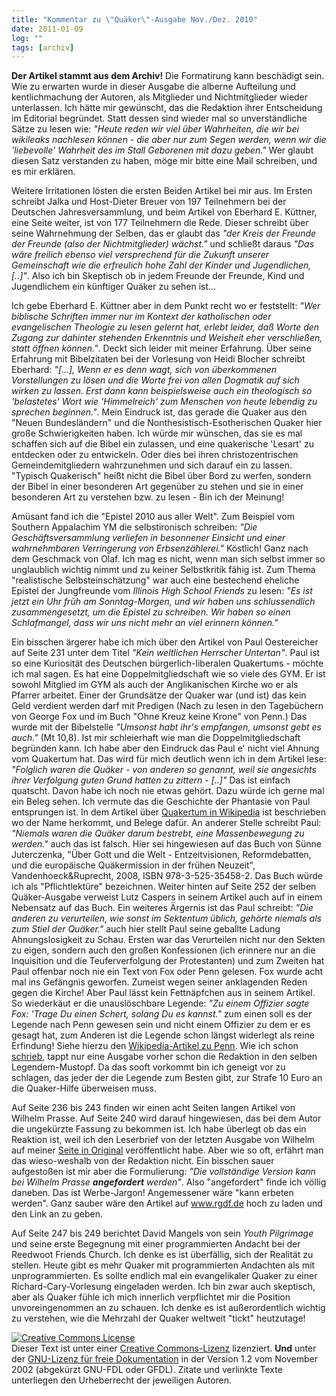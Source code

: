 ```yaml
---
title: "Kommentar zu \"Quäker\"-Ausgabe Nov./Dez. 2010"
date: 2011-01-09
log: ""
tags: [archiv]
---
```

**Der Artikel stammt aus dem Archiv!** Die Formatirung kann beschädigt sein.
Wie zu erwarten wurde in dieser Ausgabe die alberne Aufteilung und kentlichmachung der Autoren, als Mitglieder und Nichtmitglieder wieder unterlassen. Ich hätte mir gewünscht, das die Redaktion ihrer Entscheidung im Editorial begründet. Statt dessen sind wieder mal so unverständliche Sätze zu lesen wie: <i>"Heute reden wir viel über Wahrheiten, die wir bei wikileaks nachlesen können - die aber nur zum Segen werden, wenn wir die 'liebevolle' Wahrheit des im Stall Geborenen mit dazu geben."</i> Wer glaubt diesen Satz verstanden zu haben, möge mir bitte eine Mail schreiben, und es mir erklären.

Weitere Irritationen lösten die ersten Beiden Artikel bei mir aus. Im Ersten schreibt Jalka und Host-Dieter Breuer von 197 Teilnehmern bei der Deutschen Jahresversammlung, und beim Artikel von Eberhard E. Küttner, eine Seite weiter, ist von 177 Teilnehmern die Rede. Dieser schreibt über seine Wahrnehmung der Selben, das er glaubt das <i>"der Kreis der Freunde der Freunde (also der Nichtmitglieder) wächst."</i> und schließt daraus <i>"Das wäre freilich ebenso viel versprechend für die Zukunft unserer Gemeinschaft wie die erfreulich hohe Zahl der Kinder und Jugendlichen, [..]"</i>. Also ich bin Skeptisch ob in jedem Freunde der Freunde, Kind und Jugendlichem ein künftiger Quäker zu sehen ist...

Ich gebe Eberhard E. Küttner aber in dem Punkt recht wo er feststellt: <i>"Wer biblische Schriften immer nur im Kontext der katholischen oder evangelischen Theologie zu lesen gelernt hat, erlebt leider, daß Worte den Zugang zur dahinter stehenden Erkenntnis und Weisheit eher verschließen, statt öffnen können."</i>. Deckt sich leider mit meiner Erfahrung. Über seine Erfahrung mit Bibelzitaten bei der Vorlesung von Heidi Blocher schreibt Eberhard: <i>"[...], Wenn er es denn wagt, sich von überkommenen Vorstellungen zu lösen und die Worte frei von allen Dogmatik auf sich wirken zu lassen. Erst dann kann beispielsweise auch ein theologisch so 'belastetes' Wort wie 'Himmelreich' zum Menschen von heute lebendig zu sprechen beginnen."</i>. Mein Eindruck ist, das gerade die Quaker aus den "Neuen Bundesländern" und die Nonthesistisch-Esotherischen Quaker hier große Schwierigkeiten haben. Ich würde mir wünschen, das sie es mal schaffen sich auf die Bibel ein zulassen, und eine quakerische 'Lesart' zu entdecken oder zu entwickeln. Oder dies bei ihren christozentrischen Gemeindemitgliedern wahrzunehmen und sich darauf ein zu lassen. "Typisch Quakerisch" heißt nicht die Bibel über Bord zu werfen, sondern der Bibel in einer besonderen Art gegenüber zu stehen und sie in einer besonderen Art zu verstehen bzw. zu lesen - Bin ich der Meinung!

Amüsant fand ich die "Epistel 2010 aus aller Welt". Zum Beispiel vom Southern Appalachim YM die selbstironisch schreiben: <i>"Die Geschäftsversammlung verliefen in besonnener Einsicht und einer wahrnehmbaren Verringerung von Erbsenzählerei."</i> Köstlich! Ganz nach dem Geschmack von Olaf. Ich mag es nicht, wenn man sich selbst immer so unglaublich wichtig nimmt und zu keiner Selbstkritik fähig ist. Zum Thema "realistische Selbsteinschätzung" war auch eine bestechend eheliche Epistel der Jungfreunde vom <i>Illinois High School Friends</i> zu lesen: <i>"Es ist jetzt ein Uhr früh am Sonntag-Morgen, und wir haben uns schlussendlich zusammengesetzt, um die Epistel zu schreiben. Wir haben so einen Schlafmangel, dass wir uns nicht mehr an viel erinnern können."</i>

Ein bisschen ärgerer habe ich mich über den Artikel von Paul Oestereicher auf Seite 231 unter dem Titel <i>"Kein weltlichen Herrscher Untertan"</i>. Paul ist so eine Kuriosität des Deutschen bürgerlich-liberalen Quakertums - möchte ich mal sagen. Es hat eine Doppelmitgliedschaft wie so viele des GYM. Er ist sowohl Mitglied im GYM als auch der Anglikanischen Kirche wo er als Pfarrer arbeitet. Einer der Grundsätze der Quaker war (und ist) das kein Geld verdient werden darf mit Predigen (Nach zu lesen in den Tagebüchern von George Fox und im Buch "Ohne Kreuz keine Krone" von Penn.) Das wurde mit der Bibelstelle <i>"Umsonst habt ihr's empfangen, umsonst gebt es auch."</i> (Mt 10,8). Ist mir schleierhaft wie man die Doppelmitgliedschaft begründen kann. Ich habe aber den Eindruck das Paul e' nicht viel Ahnung vom Quakertum hat. Das wird für mich deutlich wenn ich in dem Artikel lese: <i>"Folglich waren die Quäker - von anderen so genannt, weil sie angesichts ihrer Verfolgung guten Grund hatten zu zittern - [..]"</i> Das ist einfach quatscht. Davon habe ich noch nie etwas gehört. Dazu würde ich gerne mal ein Beleg sehen. Ich vermute das die Geschichte der Phantasie von Paul entsprungen ist. In dem Artikel über <a href="http://de.wikipedia.org/wiki/Qu%C3%A4kertum#Namensgebung">Quakertum in Wikipedia</a> ist beschrieben wo der Name herkommt, und Belege dafür. An anderer Stelle schreibt Paul: <i>"Niemals waren die Quäker darum bestrebt, eine Massenbewegung zu werden."</i> auch das ist falsch. Hier sei hingewiesen auf das Buch von Sünne Juterczenka, "Über Gott und die Welt - Entzeitvisionen, Reformdebatten, und die europäische Quäkermission in der frühen Neuzeit", Vandenhoeck&Ruprecht, 2008, ISBN 978-3-525-35458-2. Das Buch würde ich als "Pflichtlektüre" bezeichnen. Weiter hinten auf Seite 252 der selben Quäker-Ausgabe verweist Lutz Caspers in seinem Artikel auch auf in einem Nebensatz auf das Buch. Ein weiteres Ärgernis ist das Paul schreibt: <i>"Die anderen zu verurteilen, wie sonst im Sektentum üblich, gehörte niemals als zum Stiel der Quäker."</i> auch hier stellt Paul seine geballte Ladung Ahnungslosigkeit zu Schau. Ersten war das Verurteilen nicht nur den Sekten zu eigen, sondern auch den großen Konfessionen (ich erinnere nur an die Inquisition und die Teuferverfolgung der Protestanten) und zum Zweiten hat Paul offenbar noch nie ein Text von Fox oder Penn gelesen. Fox wurde acht mal ins Gefängnis geworfen. Zumeist wegen seiner anklagenden Reden gegen die Kirche! Aber Paul lässt kein Fettnäpfchen aus in seinem Artikel. So wiederkäut er die unauslöschbare Legende: <i>"Zu einem Offizier sagte Fox: 'Trage Du einen Schert, solang Du es kannst."</i> zum einen soll es der Legende nach Penn gewesen sein und nicht einem Offizier zu dem er es gesagt hat, zum Anderen ist die Legende schon längst widerlegt als reine Erfindung! Siehe hierzu den <a href="http://de.wikipedia.org/wiki/William_Penn#Legenden">Wikipedia-Artikel zu Penn</a>. Wie ich schon <a href="http://www.the-independent-friend.de/?q=node/684">schrieb</a>, tappt nur eine Ausgabe vorher schon die Redaktion in den selben Legendem-Mustopf. Da das sooft vorkommt bin ich geneigt vor zu schlagen, das jeder der die Legende zum Besten gibt, zur Strafe 10 Euro an die Quaker-Hilfe überweisen muss.

Auf Seite 236 bis 243 finden wir einen acht Seiten langen Artikel von Wilhelm Prasse. Auf Seite 240 wird darauf hingewiesen, das bei dem Autor die ungekürzte Fassung zu bekommen ist. Ich habe überlegt ob das ein Reaktion ist, weil ich den Leserbrief von der letzten Ausgabe von Wilhelm auf meiner <a href="http://www.the-independent-friend.de/?q=node/683">Seite in Original</a> veröffentlicht habe. Aber wie so oft, erfährt man das wieso-weshalb von der Redaktion nicht. Ein bisschen sauer aufgestoßen ist mir aber die Formulierung: <i>"Die vollständige Version kann bei Wilhelm Prasse **angefordert** werden"</i>. Also "angefordert" finde ich völlig daneben. Das ist Werbe-Jargon! Angemessener wäre "kann erbeten werden". Ganz sauber wäre den Artikel auf www.rgdf.de hoch zu laden und den Link an zu geben.

Auf Seite 247 bis 249 berichtet David Mangels von sein <i>Youth Pilgrimage</i> und seine erste Begegnung mit einer programmierten Andacht bei der Reedwoot Friends Church. Ich denke es ist überfällig, sich der Realität zu stellen. Heute gibt es mehr Quaker mit programmierten Andachten als mit unprogrammierten. Es sollte endlich mal ein evangelikaler Quaker zu einer Richard-Cary-Vorlesung eingeladen werden. Ich bin zwar auch skeptisch, aber als Quaker fühle ich mich innerlich verpflichtet mir die Position unvoreingenommen an zu schauen. Ich denke es ist außerordentlich wichtig zu verstehen, wie die Mehrzahl der Quaker weltweit "tickt" heutzutage!


<a rel="license" href="http://creativecommons.org/licenses/by-sa/3.0/de/"><img alt="Creative Commons License" style="border-width: 0pt;" src="http://i.creativecommons.org/l/by-sa/3.0/de/88x31.png" /></a> <br />
Dieser <span xmlns:dc="http://purl.org/dc/elements/1.1/" href="http://purl.org/dc/dcmitype/Text" rel="dc:type">Text</span> ist unter einer <a rel="license" href="http://creativecommons.org/licenses/by-sa/3.0/de/">Creative Commons-Lizenz</a> lizenziert. **Und** unter der <a href="http://de.wikipedia.org/wiki/GFDL">GNU-Lizenz f&uuml;r freie Dokumentation</a> in der Version 1.2 vom November 2002 (abgek&uuml;rzt GNU-FDL oder GFDL). Zitate und verlinkte Texte unterliegen den Urheberrecht der jeweiligen Autoren.
